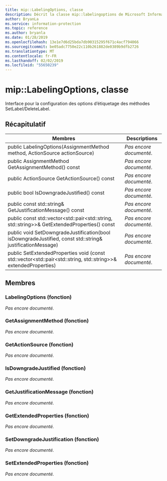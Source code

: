 ```yaml
---
title: mip::LabelingOptions, classe
description: Décrit la classe mip::labelingoptions de Microsoft Information Protection (MIP) SDK.
author: BryanLa
ms.service: information-protection
ms.topic: reference
ms.author: bryanla
ms.date: 01/28/2019
ms.openlocfilehash: 13e1e7d6d25bda7db90315295f671c4acf794066
ms.sourcegitcommit: be05adc7750e22c110b261882de0389b9dfb2726
ms.translationtype: MT
ms.contentlocale: fr-FR
ms.lasthandoff: 02/02/2019
ms.locfileid: "55650239"
---
```

# <a name="class-miplabelingoptions"></a>mip::LabelingOptions, classe 
Interface pour la configuration des options d’étiquetage des méthodes SetLabel/DeleteLabel.
  
## <a name="summary"></a>Récapitulatif
 Membres                        | Descriptions                                
--------------------------------|---------------------------------------------
public LabelingOptions(AssignmentMethod method, ActionSource actionSource)  | _Pas encore documenté._
public AssignmentMethod GetAssignmentMethod() const  | _Pas encore documenté._
public ActionSource GetActionSource() const  | _Pas encore documenté._
public bool IsDowngradeJustified() const  | _Pas encore documenté._
public const std::string& GetJustificationMessage() const  | _Pas encore documenté._
public const std::vector\<std::pair\<std::string, std::string\>\>& GetExtendedProperties() const  | _Pas encore documenté._
public void SetDowngradeJustification(bool isDowngradeJustified, const std::string& justificationMessage)  | _Pas encore documenté._
public SetExtendedProperties void (const std::vector\<std::pair\<std::string, std::string\>\>& extendedProperties)  | _Pas encore documenté._
  
## <a name="members"></a>Membres
  
### <a name="labelingoptions-function"></a>LabelingOptions (fonction)
_Pas encore documenté._

  
### <a name="getassignmentmethod-function"></a>GetAssignmentMethod (fonction)
_Pas encore documenté._

  
### <a name="getactionsource-function"></a>GetActionSource (fonction)
_Pas encore documenté._

  
### <a name="isdowngradejustified-function"></a>IsDowngradeJustified (fonction)
_Pas encore documenté._

  
### <a name="getjustificationmessage-function"></a>GetJustificationMessage (fonction)
_Pas encore documenté._

  
### <a name="getextendedproperties-function"></a>GetExtendedProperties (fonction)
_Pas encore documenté._

  
### <a name="setdowngradejustification-function"></a>SetDowngradeJustification (fonction)
_Pas encore documenté._

  
### <a name="setextendedproperties-function"></a>SetExtendedProperties (fonction)
_Pas encore documenté._

